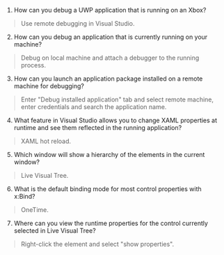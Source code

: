 1. How can you debug a UWP application that is running on an Xbox?
> Use remote debugging in Visual Studio.

2. How can you debug an application that is currently running on your machine?
> Debug on local machine and attach a debugger to the running process.

3. How can you launch an application package installed on a remote machine for debugging?
> Enter "Debug installed application" tab and select remote machine, enter credentials and search the application name.

4. What feature in Visual Studio allows you to change XAML properties at runtime and see them reflected in the running application?
> XAML hot reload.

5. Which window will show a hierarchy of the elements in the current window?
> Live Visual Tree.

6. What is the default binding mode for most control properties with x:Bind?
> OneTime.

7. Where can you view the runtime properties for the control currently selected in Live Visual Tree?
> Right-click the element and select "show properties".
